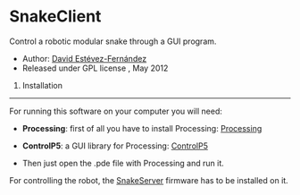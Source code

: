 SnakeClient
===========

Control a robotic modular snake through a GUI program.

 * Author: [David Estévez-Fernández](http://github.com/David-Estevez)
 * Released under GPL license , May 2012


1. Installation
-------------------
For running this software on your computer you will need:

* **Processing**: first of all you have to install Processing:
[Processing](http://processing.org/download/)

* **ControlP5**: a GUI library for Processing:
[ControlP5](www.sojamo.de/libraries/controlp5)

* Then just open the .pde file with Processing and run it.

For controlling the robot, the [SnakeServer](http://github.com/David-Estevez/SnakeServer) firmware
has to be installed on it.
